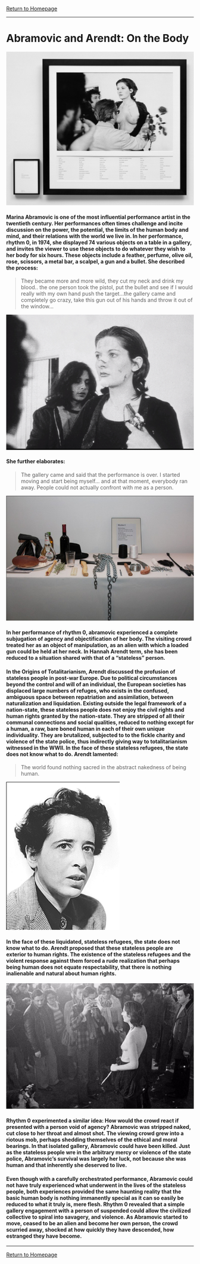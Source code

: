 [Return to Homepage](https://timmypoyu.github.io)
- - - -
# Abramovic and Arendt: On the Body 
![image](https://github.com/Timmypoyu/Timmypoyu.github.io/blob/master/artmemo5/artmemo5-1.jpg?raw=true)
#### Marina Abramovic is one of the most influential performance artist in the twentieth century. Her performances often times challenge and incite discussion on the power, the potential, the limits of the human body and mind, and their relations with the world we live in. In her performance, rhythm 0, in 1974, she displayed 74 various objects on a table in a gallery, and invites the viewer to use these objects to do whatever they wish to her body for six hours. These objects include a feather, perfume, olive oil, rose, scissors, a metal bar, a scalpel, a gun and a bullet. She described the process: 
> They became more and more wild, they cut my neck and drink my blood.. the one person took the pistol, put the bullet and  see if I would really with my own hand push the target…the gallery came and completely go crazy, take this gun out of his hands and throw it out of the window… 

![image](https://github.com/Timmypoyu/Timmypoyu.github.io/blob/master/artmemo5/artmemo5-3.jpg?raw=true)
#### She further elaborates:
>The gallery came and said that the performance is over. I started moving and start being myself… and at that moment, everybody ran away. People could not actually confront with me as a person. 

![image](https://github.com/Timmypoyu/Timmypoyu.github.io/blob/master/artmemo5/artmemo5-4.jpg?raw=true)
#### In her performance of rhythm 0, abramovic experienced a complete subjugation of agency and objectification of her body. The visiting crowd treated her as an object of manipulation, as an alien with which a loaded gun could be held at her neck. In Hannah Arendt term, she has been reduced to a situation shared with that of a “stateless” person.

#### In the Origins of Totalitarianism, Arendt discussed the profusion of stateless people in post-war Europe. Due to political circumstances beyond the control and will of an individual, the European societies has displaced large numbers of refuges, who exists in the confused, ambiguous space between repatriation and assimilation, between naturalization and liquidation. Existing outside the legal framework of a nation-state, these stateless people does not enjoy the civil rights and human rights granted by the nation-state. They are stripped of all their communal connections and social qualities, reduced to nothing except for a human, a raw, bare boned human in each of their own unique individuality. They are brutalized, subjected to to the fickle charity and violence of the state police, thus indirectly giving way to totalitarianism witnessed in the WWII. In the face of these stateless refugees, the state does not know what to do. Arendt lamented: 
> The world found nothing sacred in the abstract nakedness of being human.

![image](https://github.com/Timmypoyu/Timmypoyu.github.io/blob/master/artmemo5/hannah_arendt.png?raw=true)
#### In the face of these liquidated, stateless refugees, the state does not know what to do. Arendt proposed that these stateless people are exterior to human rights. The existence of the stateless refugees and the violent response against them forced a rude realization that perhaps being human does not equate respectability, that there is nothing inalienable and natural about human rights.  

![image](https://github.com/Timmypoyu/Timmypoyu.github.io/blob/master/artmemo5/artmemo5-2.jpg?raw=true)

#### Rhythm 0 experimented a similar idea: How would the crowd react if presented with a person void of agency? Abramovic was stripped naked, cut close to her throat and almost shot. The viewing crowd grew into a riotous mob, perhaps shedding themselves of the ethical and moral bearings. In that isolated gallery, Abramovic could have been killed. Just as the stateless people wre in the arbitrary mercy or violence of the state police, Abramovic’s survival was largely her luck, not because she was human and that inherently she deserved to live.

#### Even though with a carefully orchestrated performance, Abramovic could not have truly experienced what underwent in the lives of the stateless people, both experiences provided the same haunting reality that the basic human body is nothing immanently special as it can so easily be reduced to what it truly is, mere flesh. Rhythm 0 revealed that a simple gallery engagement with a person of suspended could allow the civilized collective to spiral into savagery, and violence. As Abramovic started to move, ceased to be an alien and become her own person, the crowd scurried away, shocked at how quickly they have descended, how estranged they have become. 

- - - -
[Return to Homepage](https://timmypoyu.github.io)
